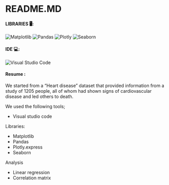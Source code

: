 # README.MD
<h4 align="left">LIBRARIES 🖥️:</h4>

![Matplotlib](https://img.shields.io/badge/Matplotlib-%23ffffff.svg?style=for-the-badge&logo=Matplotlib&logoColor=black)
![Pandas](https://img.shields.io/badge/pandas-%23150458.svg?style=for-the-badge&logo=pandas&logoColor=white)
![Plotly](https://img.shields.io/badge/Plotly-%233F4F75.svg?style=for-the-badge&logo=plotly&logoColor=white)
![Seaborn](https://img.shields.io/badge/Seaborn-0A1931?style=for-the-badge&logo=seaborn&logoColor=white)


<h4 align="left">IDE 💻:</h4>

![Visual Studio Code](https://img.shields.io/badge/Visual%20Studio%20Code-0078d7.svg?style=for-the-badge&logo=visual-studio-code&logoColor=white)


<h4 align="left">Resume :</h4>
<p
A repository for data analys projects

We started from a “Heart disease” dataset that provided information from a study of 1205 people, all of whom had shown signs of cardiovascular disease and led others to death.

We used the following tools;
- Visual studio code


Libraries:
- Matplotlib
- Pandas
- Plotly.express
- Seaborn

Analysis
- Linear regression
- Correlation matrix
</p>
